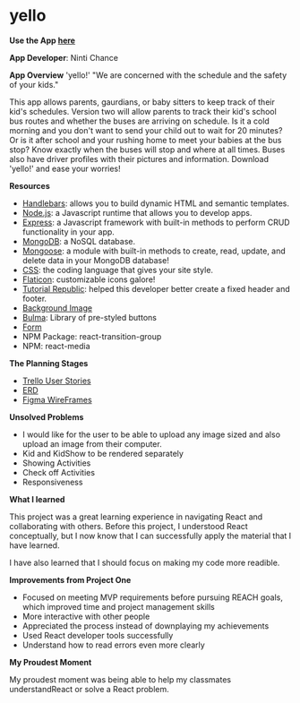 # yello

**Use the App [here](https://cornfleur.herokuapp.com/)**

**App Developer**: Ninti Chance

**App Overview**
'yello!'
"We are concerned with the schedule and the safety of your kids."

This app allows parents, gaurdians, or baby sitters to keep track of their kid's schedules. Version two will allow parents to track their kid's school bus routes and whether the buses are arriving on schedule. Is it a cold morning and you don't want to send your child out to wait for 20 minutes? Or is it after school and your rushing home to meet your babies at the bus stop? Know exactly when the buses will stop and where at all times. Buses also have driver profiles with their pictures and information. Download 'yello!' and ease your worries!

**Resources**

* [Handlebars](http://handlebarsjs.com/): allows you to build dynamic HTML and semantic templates.
* [Node.js](https://nodejs.org/en/): a Javascript runtime that allows you to develop apps.
* [Express](https://expressjs.com/): a Javascript framework with built-in methods to perform CRUD functionality in your app.
* [MongoDB](https://www.mongodb.com/): a NoSQL database.
* [Mongoose](https://www.mongodb.com/): a module with built-in methods to create, read, update, and delete data in your MongoDB database!
* [CSS](https://expressjs.com/): the coding language that gives your site style.
* [Flaticon](https://www.flaticon.com/): customizable icons galore!
* [Tutorial Republic](https://www.tutorialrepublic.com/faq/how-to-create-fixed-header-or-footer-using-css.php): helped this developer better create a fixed header and footer.
* [Background Image](https://images.unsplash.com/photo-1509343256512-d77a5cb3791b?auto=format&fit=crop&w=750&q=80)
* [Bulma](https://bulma.io/documentation/elements/button/): Library of pre-styled buttons
* [Form](https://codepen.io/alexdevero/pen/pWQLmR)
* NPM Package: react-transition-group
* NPM: react-media


**The Planning Stages**

* [Trello User Stories](https://trello.com/b/5bwZQ7ym/yello)
* [ERD](https://www.figma.com/file/w7Ze0oc9P0TAQYgM1wd3Xq/yellow-(ERD))
* [Figma WireFrames](https://www.figma.com/file/gpu5yAt0JhPSlwsMQpshzz/yello!-app-Wireframes)


**Unsolved Problems**

* I would like for the user to be able to upload any image sized and also upload an image from their computer.
* Kid and KidShow to be rendered separately
* Showing Activities
* Check off Activities
* Responsiveness 

**What I learned**


This project was a great learning experience in navigating React and collaborating with others. Before this project, I understood React conceptually, but I now know that I can successfully apply the material that I have learned.

I have also learned that I should focus on making my code more readible.

**Improvements from Project One**
* Focused on meeting MVP requirements before pursuing REACH goals, which improved time and project management skills
* More interactive with other people
* Appreciated the process instead of downplaying my achievements
* Used React developer tools successfully
* Understand how to read errors even more clearly

**My Proudest Moment**

My proudest moment was being able to help my classmates understandReact or solve a React problem.

